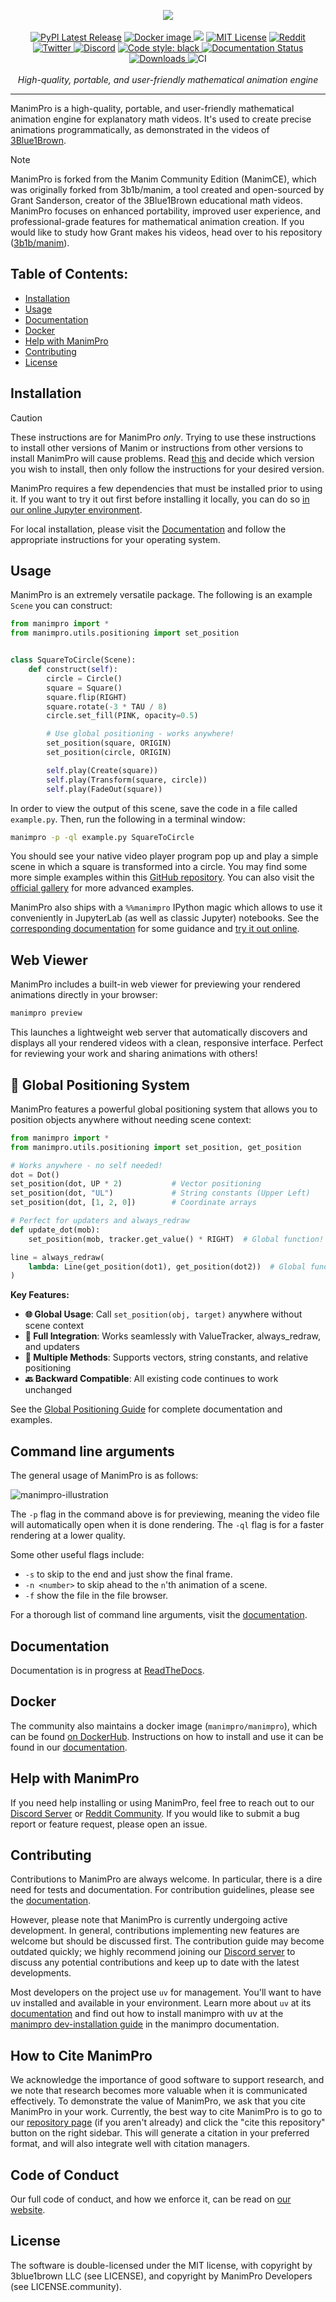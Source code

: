<p align="center">
    <a href="https://www.manimpro.org/"><img src="https://raw.githubusercontent.com/manimpro/manimpro/main/logo/cropped.png"></a>
    <br />
    <br />
    <a href="https://pypi.org/project/manimpro/"><img src="https://img.shields.io/pypi/v/manimpro.svg?style=flat&logo=pypi" alt="PyPI Latest Release"></a>
    <a href="https://hub.docker.com/r/manimpro/manimpro"><img src="https://img.shields.io/docker/v/manimpro/manimpro?color=%23099cec&label=docker%20image&logo=docker" alt="Docker image"> </a>
    <a href="https://mybinder.org/v2/gh/manimpro/jupyter_examples/HEAD?filepath=basic_example_scenes.ipynb"><img src="https://mybinder.org/badge_logo.svg"></a>
    <a href="http://choosealicense.com/licenses/mit/"><img src="https://img.shields.io/badge/license-MIT-red.svg?style=flat" alt="MIT License"></a>
    <a href="https://www.reddit.com/r/manimpro/"><img src="https://img.shields.io/reddit/subreddit-subscribers/manimpro.svg?color=orange&label=reddit&logo=reddit" alt="Reddit" href=></a>
    <a href="https://twitter.com/manimpro_dev/"><img src="https://img.shields.io/twitter/url/https/twitter.com/cloudposse.svg?style=social&label=Follow%20%40manimpro_dev" alt="Twitter">
    <a href="https://www.manimpro.org/discord/"><img src="https://img.shields.io/discord/581738731934056449.svg?label=discord&color=yellow&logo=discord" alt="Discord"></a>
    <a href="https://github.com/psf/black"><img src="https://img.shields.io/badge/code%20style-black-000000.svg" alt="Code style: black">
    <a href="https://docs.manimpro.org/"><img src="https://readthedocs.org/projects/manimpro/badge/?version=latest" alt="Documentation Status"></a>
    <a href="https://pepy.tech/project/manimpro"><img src="https://pepy.tech/badge/manimpro/month?" alt="Downloads"> </a>
    <img src="https://github.com/manimpro/manimpro/workflows/CI/badge.svg" alt="CI">
    <br />
    <br />
    <i>High-quality, portable, and user-friendly mathematical animation engine</i>
</p>
<hr />

ManimPro is a high-quality, portable, and user-friendly mathematical animation engine for explanatory math videos. It's used to create precise animations programmatically, as demonstrated in the videos of [3Blue1Brown](https://www.3blue1brown.com/).

> [!NOTE]
> ManimPro is forked from the Manim Community Edition (ManimCE), which was originally forked from 3b1b/manim, a tool created and open-sourced by Grant Sanderson, creator of the 3Blue1Brown educational math videos. ManimPro focuses on enhanced portability, improved user experience, and professional-grade features for mathematical animation creation. If you would like to study how Grant makes his videos, head over to his repository ([3b1b/manim](https://github.com/3b1b/manim)).

## Table of Contents:

- [Installation](#installation)
- [Usage](#usage)
- [Documentation](#documentation)
- [Docker](#docker)
- [Help with ManimPro](#help-with-manimpro)
- [Contributing](#contributing)
- [License](#license)

## Installation

> [!CAUTION]
> These instructions are for ManimPro _only_. Trying to use these instructions to install other versions of Manim or instructions from other versions to install ManimPro will cause problems. Read [this](https://docs.manimpro.org/en/stable/faq/installation.html#why-are-there-different-versions-of-manim) and decide which version you wish to install, then only follow the instructions for your desired version.

ManimPro requires a few dependencies that must be installed prior to using it. If you
want to try it out first before installing it locally, you can do so
[in our online Jupyter environment](https://try.manimpro.org/).

For local installation, please visit the [Documentation](https://docs.manimpro.org/en/stable/installation.html)
and follow the appropriate instructions for your operating system.

## Usage

ManimPro is an extremely versatile package. The following is an example `Scene` you can construct:

```python
from manimpro import *
from manimpro.utils.positioning import set_position


class SquareToCircle(Scene):
    def construct(self):
        circle = Circle()
        square = Square()
        square.flip(RIGHT)
        square.rotate(-3 * TAU / 8)
        circle.set_fill(PINK, opacity=0.5)

        # Use global positioning - works anywhere!
        set_position(square, ORIGIN)
        set_position(circle, ORIGIN)

        self.play(Create(square))
        self.play(Transform(square, circle))
        self.play(FadeOut(square))
```

In order to view the output of this scene, save the code in a file called `example.py`. Then, run the following in a terminal window:

```sh
manimpro -p -ql example.py SquareToCircle
```

You should see your native video player program pop up and play a simple scene in which a square is transformed into a circle. You may find some more simple examples within this
[GitHub repository](example_scenes). You can also visit the [official gallery](https://docs.manimpro.org/en/stable/examples.html) for more advanced examples.

ManimPro also ships with a `%%manimpro` IPython magic which allows to use it conveniently in JupyterLab (as well as classic Jupyter) notebooks. See the
[corresponding documentation](https://docs.manimpro.org/en/stable/reference/manimpro.utils.ipython_magic.ManimMagic.html) for some guidance and
[try it out online](https://mybinder.org/v2/gh/manimpro/jupyter_examples/HEAD?filepath=basic_example_scenes.ipynb).

## Web Viewer

ManimPro includes a built-in web viewer for previewing your rendered animations directly in your browser:

```sh
manimpro preview
```

This launches a lightweight web server that automatically discovers and displays all your rendered videos with a clean, responsive interface. Perfect for reviewing your work and sharing animations with others!

## 🎯 Global Positioning System

ManimPro features a powerful global positioning system that allows you to position objects anywhere without needing scene context:

```python
from manimpro import *
from manimpro.utils.positioning import set_position, get_position

# Works anywhere - no self needed!
dot = Dot()
set_position(dot, UP * 2)           # Vector positioning
set_position(dot, "UL")             # String constants (Upper Left)
set_position(dot, [1, 2, 0])        # Coordinate arrays

# Perfect for updaters and always_redraw
def update_dot(mob):
    set_position(mob, tracker.get_value() * RIGHT)  # Global function!

line = always_redraw(
    lambda: Line(get_position(dot1), get_position(dot2))  # Global functions!
)
```

**Key Features:**
- **🌐 Global Usage**: Call `set_position(obj, target)` anywhere without scene context
- **🔄 Full Integration**: Works seamlessly with ValueTracker, always_redraw, and updaters  
- **📍 Multiple Methods**: Supports vectors, string constants, and relative positioning
- **🔙 Backward Compatible**: All existing code continues to work unchanged

See the [Global Positioning Guide](GLOBAL_POSITIONING_GUIDE.md) for complete documentation and examples.

## Command line arguments

The general usage of ManimPro is as follows:

![manimpro-illustration](https://raw.githubusercontent.com/manimpro/manimpro/main/docs/source/_static/command.png)

The `-p` flag in the command above is for previewing, meaning the video file will automatically open when it is done rendering. The `-ql` flag is for a faster rendering at a lower quality.

Some other useful flags include:

- `-s` to skip to the end and just show the final frame.
- `-n <number>` to skip ahead to the `n`'th animation of a scene.
- `-f` show the file in the file browser.

For a thorough list of command line arguments, visit the [documentation](https://docs.manimpro.org/en/stable/guides/configuration.html).

## Documentation

Documentation is in progress at [ReadTheDocs](https://docs.manimpro.org/).

## Docker

The community also maintains a docker image (`manimpro/manimpro`), which can be found [on DockerHub](https://hub.docker.com/r/manimpro/manimpro).
Instructions on how to install and use it can be found in our [documentation](https://docs.manimpro.org/en/stable/installation/docker.html).

## Help with ManimPro

If you need help installing or using ManimPro, feel free to reach out to our [Discord
Server](https://www.manimpro.org/discord/) or [Reddit Community](https://www.reddit.com/r/manimpro). If you would like to submit a bug report or feature request, please open an issue.

## Contributing

Contributions to ManimPro are always welcome. In particular, there is a dire need for tests and documentation. For contribution guidelines, please see the [documentation](https://docs.manimpro.org/en/stable/contributing.html).

However, please note that ManimPro is currently undergoing active development. In general,
contributions implementing new features are welcome but should be discussed first.
The contribution guide may become outdated quickly; we highly recommend joining our
[Discord server](https://www.manimpro.org/discord/) to discuss any potential
contributions and keep up to date with the latest developments.

Most developers on the project use `uv` for management. You'll want to have uv installed and available in your environment.
Learn more about `uv` at its [documentation](https://docs.astral.sh/uv/) and find out how to install manimpro with uv at the [manimpro dev-installation guide](https://docs.manimpro.org/en/latest/contributing/development.html) in the manimpro documentation.

## How to Cite ManimPro

We acknowledge the importance of good software to support research, and we note
that research becomes more valuable when it is communicated effectively. To
demonstrate the value of ManimPro, we ask that you cite ManimPro in your work.
Currently, the best way to cite ManimPro is to go to our
[repository page](https://github.com/manimpro/manimpro) (if you aren't already) and
click the "cite this repository" button on the right sidebar. This will generate
a citation in your preferred format, and will also integrate well with citation managers.

## Code of Conduct

Our full code of conduct, and how we enforce it, can be read on [our website](https://docs.manimpro.org/en/stable/conduct.html).

## License

The software is double-licensed under the MIT license, with copyright by 3blue1brown LLC (see LICENSE), and copyright by ManimPro Developers (see LICENSE.community).
